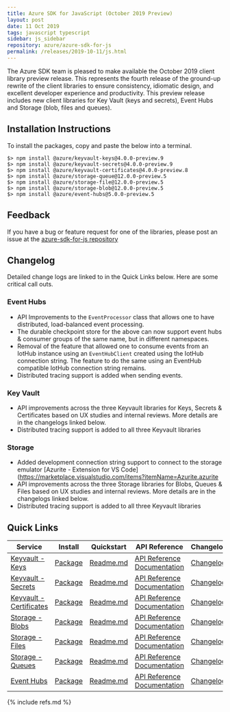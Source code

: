 ```yaml
---
title: Azure SDK for JavaScript (October 2019 Preview)
layout: post
date: 11 Oct 2019
tags: javascript typescript
sidebar: js_sidebar
repository: azure/azure-sdk-for-js
permalink: /releases/2019-10-11/js.html
---
```


The Azure SDK team is pleased to make available the October 2019 client library preview release. This represents the fourth release of the ground-up rewrite of the client libraries to ensure consistency, idiomatic design, and excellent developer experience and productivity. This preview release includes new client libraries for Key Vault (keys and secrets), Event Hubs and Storage (blob, files and queues).

## Installation Instructions
To install the packages, copy and paste the below into a terminal.
  
    $> npm install @azure/keyvault-keys@4.0.0-preview.9
    $> npm install @azure/keyvault-secrets@4.0.0-preview.9
    $> npm install @azure/keyvault-certificates@4.0.0-preview.8
    $> npm install @azure/storage-queue@12.0.0-preview.5
    $> npm install @azure/storage-file@12.0.0-preview.5
    $> npm install @azure/storage-blob@12.0.0-preview.5
    $> npm install @azure/event-hubs@5.0.0-preview.5

## Feedback
If you have a bug or feature request for one of the libraries, please post an issue at the [azure-sdk-for-js repository](https://github.com/azure/azure-sdk-for-js/issues)

## Changelog
Detailed change logs are linked to in the Quick Links below. Here are some critical call outs.

### Event Hubs
-	API Improvements to the `EventProcessor` class that allows one to have distributed, load-balanced event processing.
- The durable checkpoint store for the above can now support event hubs & consumer groups of the same name, but in different namespaces.
- Removal of the feature that allowed one to consume events from an IotHub instance using an `EventHubClient` created using
the IotHub connection string. The feature to do the same using an EventHub compatible IotHub connection string remains.
- Distributed tracing support is added when sending events.

### Key Vault
- API improvements across the three Keyvault libraries for Keys, Secrets & Certificates based on UX studies and internal reviews.
More details are in the changelogs linked below.
- Distributed tracing support is added to all three Keyvault libraries

### Storage
- Added development connection string support to connect to the storage emulator [Azurite - Extension for VS Code](https://marketplace.visualstudio.com/items?itemName=Azurite.azurite
- API improvements across the three Storage libraries for Blobs, Queues & Files based on UX studies and internal reviews.
More details are in the changelogs linked below.
- Distributed tracing support is added to all three Keyvault libraries

## Quick Links

| Service  | Install | Quickstart |  API Reference | Changelog | Samples |
| -- | -- | -- | -- | -- | -- |
| [Keyvault - Keys](https://azure.microsoft.com/en-us/services/key-vault/) | [Package](https://www.npmjs.com/package/@azure/keyvault-keys/v/4.0.0-preview.9) | [Readme.md](https://github.com/Azure/azure-sdk-for-js/tree/master/sdk/keyvault/keyvault-keys) | [API Reference Documentation](https://azure.github.io/azure-sdk-for-js/keyvault-keys) | [Changelog](https://github.com/Azure/azure-sdk-for-js/releases/tag/%40azure%2Fkeyvault-keys_4.0.0-preview.9)  | [Samples](https://github.com/Azure/azure-sdk-for-js/tree/master/sdk/keyvault/keyvault-keys/samples) |
| [Keyvault - Secrets](https://azure.microsoft.com/en-us/services/key-vault/) | [Package](https://www.npmjs.com/package/@azure/keyvault-secrets/v/4.0.0-preview.9) | [Readme.md](https://github.com/Azure/azure-sdk-for-js/tree/master/sdk/keyvault/keyvault-secrets) | [API Reference Documentation](https://azure.github.io/azure-sdk-for-js/keyvault-secrets) | [Changelog](https://github.com/Azure/azure-sdk-for-js/releases/tag/%40azure%2Fkeyvault-secrets_4.0.0-preview.9) | [Samples](https://github.com/Azure/azure-sdk-for-js/tree/master/sdk/keyvault/keyvault-secrets/samples) |
| [Keyvault - Certificates](https://azure.microsoft.com/en-us/services/key-vault/) | [Package](https://www.npmjs.com/package/@azure/keyvault-certificates/v/4.0.0-preview.9) | [Readme.md](https://github.com/Azure/azure-sdk-for-js/tree/master/sdk/keyvault/keyvault-certificates) | [API Reference Documentation](https://azure.github.io/azure-sdk-for-js/keyvault-certificates) | [Changelog](https://github.com/Azure/azure-sdk-for-js/releases/tag/%40azure%2Fkeyvault-certificates_4.0.0-preview.9)  | [Samples](https://github.com/Azure/azure-sdk-for-js/tree/master/sdk/keyvault/keyvault-certificates/samples) |
| [Storage - Blobs](https://docs.microsoft.com/en-us/azure/storage/blobs/storage-blobs-overview) | [Package](https://www.npmjs.com/package/@azure/storage-blob/v/12.0.0-preview.5) | [Readme.md](https://github.com/Azure/azure-sdk-for-js/tree/feature/storage/sdk/storage/storage-blob) | [API Reference Documentation](https://azure.github.io/azure-sdk-for-js/storage-blob/index.html) | [Changelog](https://github.com/Azure/azure-sdk-for-js/releases/tag/%40azure%2Fstorage-blob_12.0.0-preview.5) | [Samples](https://github.com/Azure/azure-sdk-for-js/tree/feature/storage/sdk/storage/storage-blob/samples) |
| [Storage - Files](https://docs.microsoft.com/en-us/azure/storage/files/storage-files-introduction) | [Package](https://www.npmjs.com/package/@azure/storage-file/v/12.0.0-preview.5) | [Readme.md](https://github.com/Azure/azure-sdk-for-js/tree/feature/storage/sdk/storage/storage-file) | [API Reference Documentation](https://azure.github.io/azure-sdk-for-js/storage-file/index.html) | [Changelog](https://github.com/Azure/azure-sdk-for-js/releases/tag/%40azure%2Fstorage-file_12.0.0-preview.5) | [Samples](https://github.com/Azure/azure-sdk-for-js/tree/feature/storage/sdk/storage/storage-blob/samples) |
| [Storage - Queues](https://docs.microsoft.com/en-us/azure/storage/queues/storage-dotnet-how-to-use-queues) | [Package](https://www.npmjs.com/package/@azure/storage-queue/v/12.0.0-preview.5) | [Readme.md](https://github.com/Azure/azure-sdk-for-js/tree/feature/storage/sdk/storage/storage-queue) | [API Reference Documentation](https://azure.github.io/azure-sdk-for-js/storage-queue/index.html) | [Changelog](https://github.com/Azure/azure-sdk-for-js/releases/tag/%40azure%2Fstorage-queue_12.0.0-preview.5) | [Samples](https://github.com/Azure/azure-sdk-for-js/tree/feature/storage/sdk/storage/storage-queue/samples) |
| [Event Hubs](https://azure.microsoft.com/en-us/services/event-hubs/) | [Package](https://www.npmjs.com/package/@azure/event-hubs/v/5.0.0-preview.5) | [Readme.md](https://github.com/Azure/azure-sdk-for-js/tree/master/sdk/eventhub/event-hubs) | [API Reference Documentation](https://azure.github.io/azure-sdk-for-js/event-hubs/index.html) | [Changelog](https://github.com/Azure/azure-sdk-for-js/releases/tag/%40azure%2Fevent-hubs_5.0.0-preview.5) | [Samples](https://github.com/Azure/azure-sdk-for-js/tree/master/sdk/eventhub/event-hubs/samples) |

{% include refs.md %}
